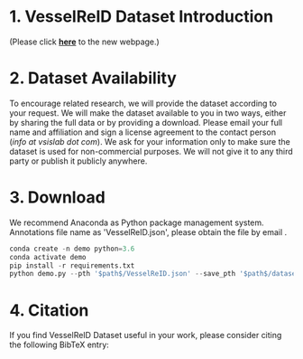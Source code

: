# 1. VesselReID Dataset Introduction
(Please click [**here**](http://www.vsislab.com/) to the new webpage.)



# 2. Dataset Availability
To encourage related research, we will provide the dataset according to your request. 
We will make the dataset available to you in two ways, either by sharing the full data or by providing a download.
Please email your full name and affiliation and sign a license agreement to the contact person (*info at vsislab dot com*). 
We ask for your information only to make sure the dataset is used for non-commercial purposes. 
We will not give it to any third party or publish it publicly anywhere.

# 3. Download
We recommend Anaconda as Python package management system. Annotations file name as 'VesselReID.json', please obtain the file by email .

```python
conda create -n demo python=3.6
conda activate demo
pip install -r requirements.txt
python demo.py --pth '$path$/VesselReID.json' --save_pth '$path$/datasets/VesselReID'    # pth is the address of the annotations file and save_pth is the address where the data set is downloaded and saved
```

# 4. Citation
If you find VesselReID Dataset useful in your work, please consider citing the following BibTeX entry:

```
```